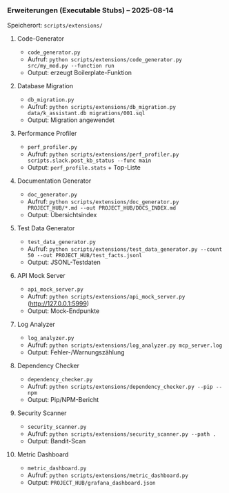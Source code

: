 ### Erweiterungen (Executable Stubs) – 2025-08-14

Speicherort: `scripts/extensions/`

1) Code-Generator
   - `code_generator.py`
   - Aufruf: `python scripts/extensions/code_generator.py src/my_mod.py --function run`
   - Output: erzeugt Boilerplate-Funktion

2) Database Migration
   - `db_migration.py`
   - Aufruf: `python scripts/extensions/db_migration.py data/k_assistant.db migrations/001.sql`
   - Output: Migration angewendet

3) Performance Profiler
   - `perf_profiler.py`
   - Aufruf: `python scripts/extensions/perf_profiler.py scripts.slack.post_kb_status --func main`
   - Output: `perf_profile.stats` + Top-Liste

4) Documentation Generator
   - `doc_generator.py`
   - Aufruf: `python scripts/extensions/doc_generator.py PROJECT_HUB/*.md --out PROJECT_HUB/DOCS_INDEX.md`
   - Output: Übersichtsindex

5) Test Data Generator
   - `test_data_generator.py`
   - Aufruf: `python scripts/extensions/test_data_generator.py --count 50 --out PROJECT_HUB/test_facts.jsonl`
   - Output: JSONL-Testdaten

6) API Mock Server
   - `api_mock_server.py`
   - Aufruf: `python scripts/extensions/api_mock_server.py` (http://127.0.0.1:5999)
   - Output: Mock-Endpunkte

7) Log Analyzer
   - `log_analyzer.py`
   - Aufruf: `python scripts/extensions/log_analyzer.py mcp_server.log`
   - Output: Fehler-/Warnungszählung

8) Dependency Checker
   - `dependency_checker.py`
   - Aufruf: `python scripts/extensions/dependency_checker.py --pip --npm`
   - Output: Pip/NPM-Bericht

9) Security Scanner
   - `security_scanner.py`
   - Aufruf: `python scripts/extensions/security_scanner.py --path .`
   - Output: Bandit-Scan

10) Metric Dashboard
    - `metric_dashboard.py`
    - Aufruf: `python scripts/extensions/metric_dashboard.py`
    - Output: `PROJECT_HUB/grafana_dashboard.json`


